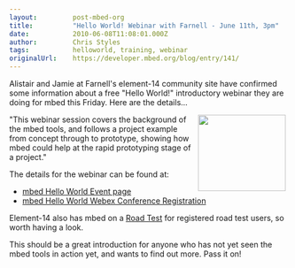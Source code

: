 ```yaml
---
layout:         post-mbed-org
title:          "Hello World! Webinar with Farnell - June 11th, 3pm"
date:           2010-06-08T11:08:01.000Z
author:         Chris Styles
tags:           helloworld, training, webinar
originalUrl:    https://developer.mbed.org/blog/entry/141/
---
```


<p>Alistair and Jamie at Farnell&apos;s element-14 community site have confirmed
  some information about a free &quot;Hello World!&quot; introductory webinar
  they are doing for mbed this Friday. Here are the details...</p>
<p>
  <img alt="" height="138" src="http://mbed.org/media/uploads/simon/element14.jpg"
  style="float: right; margin-left: 5px; margin-right: 5px;" width="158">&quot;This webinar session covers the background of the mbed tools, and
  follows a project example from concept through to prototype, showing how
  mbed could help at the rapid prototyping stage of a project.&quot;</p>
<p>The details for the webinar can be found at:</p>
<ul>
  <li><a href="http://www.element-14.com/community/view-event.jspa?event=2606">mbed Hello World Event page</a>
  </li>
  <li><a href="https://premierfarnell.webex.com/premierfarnell/onstage/g.php?t=a&amp;d=848138636">mbed Hello World Webex Conference Registration</a>
  </li>
</ul>
<p>Element-14 also has mbed on a <a href="http://www.element-14.com/community/view-event.jspa?event=2604">Road Test</a> for
  registered road test users, so worth having a look.</p>
<p>This should be a great introduction for anyone who has not yet seen the
  mbed tools in action yet, and wants to find out more. Pass it on!</p>
